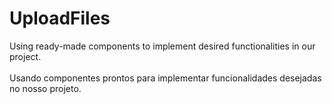 # UploadFiles
Using ready-made components to implement desired functionalities in our project.
<br>
<br>
Usando componentes prontos para implementar funcionalidades desejadas no nosso projeto. 
